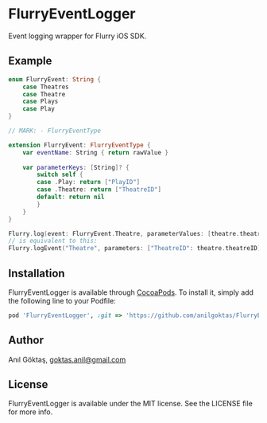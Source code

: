 # FlurryEventLogger

Event logging wrapper for Flurry iOS SDK.

## Example

```swift
enum FlurryEvent: String {
    case Theatres
    case Theatre
    case Plays
    case Play
}

// MARK: - FlurryEventType

extension FlurryEvent: FlurryEventType {
    var eventName: String { return rawValue }
    
    var parameterKeys: [String]? {
        switch self {
        case .Play: return ["PlayID"]
        case .Theatre: return ["TheatreID"]
        default: return nil
        }
    }
}
```

```swift
Flurry.log(event: FlurryEvent.Theatre, parameterValues: [theatre.theatreID])
// is equivalent to this:
Flurry.logEvent("Theatre", parameters: ["TheatreID": theatre.theatreID])
```

## Installation

FlurryEventLogger is available through [CocoaPods](http://cocoapods.org). To install
it, simply add the following line to your Podfile:

```ruby
pod 'FlurryEventLogger', :git => 'https://github.com/anilgoktas/FlurryEventLogger.git'
```

## Author

Anıl Göktaş, goktas.anil@gmail.com

## License

FlurryEventLogger is available under the MIT license. See the LICENSE file for more info.


